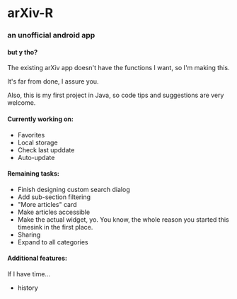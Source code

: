 # arXiv-R
### an unofficial android app

#### but y tho?
The existing arXiv app doesn't have the functions I want, so I'm making this.

It's far from done, I assure you.

Also, this is my first project in Java, so code tips and suggestions are very welcome.

#### Currently working on:
- Favorites
- Local storage
- Check last upddate
- Auto-update

#### Remaining tasks:
- Finish designing custom search dialog
- Add sub-section filtering
- "More articles" card
- Make articles accessible
- Make the actual widget, yo. You know, the whole reason you started this timesink in the first place.
- Sharing
- Expand to all categories

#### Additional features:
If I have time...
- history
